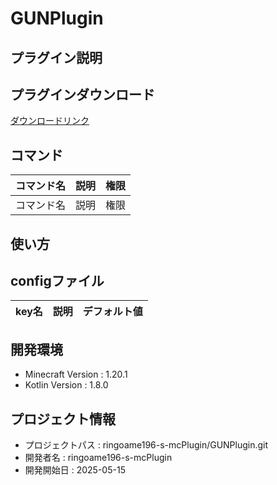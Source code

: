 # GUNPlugin

## プラグイン説明

## プラグインダウンロード
[ダウンロードリンク](https://github.com/ringoame196-s-mcPlugin/GUNPlugin/releases/latest)

## コマンド
| コマンド名   |     説明      | 権限 |
| --- | ----------- | ------- |
| コマンド名 | 説明 | 権限 |

## 使い方

## configファイル
| key名   |     説明      | デフォルト値 |
| --- | ----------- | ------- |
 
## 開発環境
- Minecraft Version : 1.20.1
- Kotlin Version : 1.8.0

## プロジェクト情報
- プロジェクトパス : ringoame196-s-mcPlugin/GUNPlugin.git
- 開発者名 : ringoame196-s-mcPlugin
- 開発開始日 : 2025-05-15
